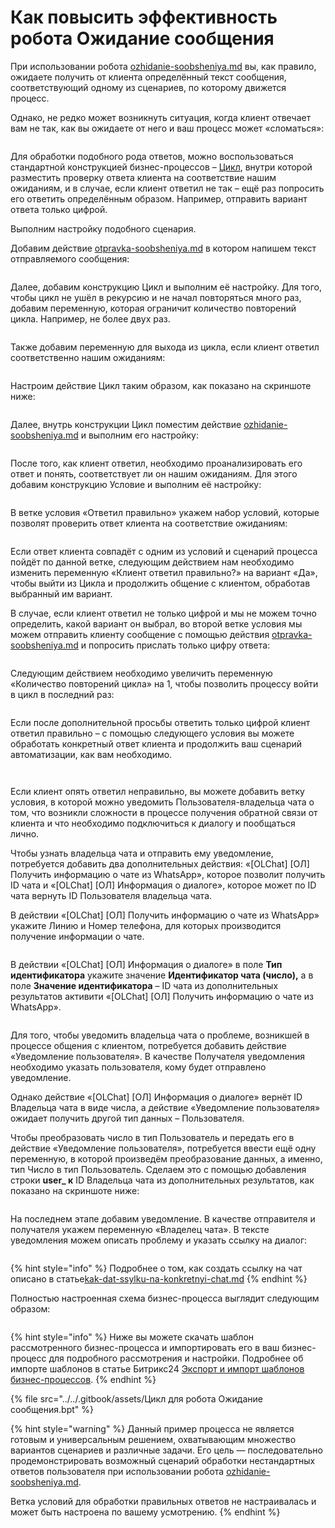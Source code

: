 # Как повысить эффективность робота Ожидание сообщения

При использовании робота [ozhidanie-soobsheniya.md](../../roboty-i-aktiviti/roboty/ozhidanie-soobsheniya.md "mention") вы, как правило, ожидаете получить от клиента определённый текст сообщения, соответствующий одному из сценариев, по которому движется процесс.

Однако, не редко может возникнуть ситуация, когда клиент отвечает вам не так, как вы ожидаете от него и ваш процесс может «сломаться»:

<figure><img src="../../.gitbook/assets/image (962).png" alt=""><figcaption></figcaption></figure>

Для обработки подобного рода ответов, можно воспользоваться стандартной конструкцией бизнес-процессов – [Цикл](https://dev.1c-bitrix.ru/learning/course/?COURSE\_ID=57\&LESSON\_ID=3792), внутри которой разместить проверку ответа клиента на соответствие нашим ожиданиям, и в случае, если клиент ответил не так – ещё раз попросить его ответить определённым образом. Например, отправить вариант ответа только цифрой.

Выполним настройку подобного сценария.

Добавим действие [otpravka-soobsheniya.md](../../roboty-i-aktiviti/deistviya-aktiviti-biznes-processov/otpravka-soobsheniya.md "mention") в котором напишем текст отправляемого сообщения:

<figure><img src="../../.gitbook/assets/image (963).png" alt=""><figcaption></figcaption></figure>

Далее, добавим конструкцию Цикл и выполним её настройку. Для того, чтобы цикл не ушёл в рекурсию и не начал повторяться много раз, добавим переменную, которая ограничит количество повторений цикла. Например, не более двух раз.

<figure><img src="../../.gitbook/assets/image (965).png" alt=""><figcaption></figcaption></figure>

Также добавим переменную для выхода из цикла, если клиент ответил соответственно нашим ожиданиям:

<figure><img src="../../.gitbook/assets/image (966).png" alt=""><figcaption></figcaption></figure>

Настроим действие Цикл таким образом, как показано на скриншоте ниже:

<figure><img src="../../.gitbook/assets/image (967).png" alt=""><figcaption></figcaption></figure>

Далее, внутрь конструкции Цикл поместим действие [ozhidanie-soobsheniya.md](../../roboty-i-aktiviti/roboty/ozhidanie-soobsheniya.md "mention") и выполним его настройку:

<figure><img src="../../.gitbook/assets/image (968).png" alt=""><figcaption></figcaption></figure>

После того, как клиент ответил, необходимо проанализировать его ответ и понять, соответствует ли он нашим ожиданиям. Для этого добавим конструкцию Условие и выполним её настройку:

<figure><img src="../../.gitbook/assets/image (969).png" alt=""><figcaption></figcaption></figure>

В ветке условия «Ответил правильно» укажем набор условий, которые позволят проверить ответ клиента на соответствие ожиданиям:

<figure><img src="../../.gitbook/assets/image (970).png" alt=""><figcaption></figcaption></figure>

Если ответ клиента совпадёт с одним из условий и сценарий процесса пойдёт по данной ветке, следующим действием нам необходимо изменить переменную «Клиент ответил правильно?» на вариант «Да», чтобы выйти из Цикла и продолжить общение с клиентом, обработав выбранный им вариант.

В случае, если клиент ответил не только цифрой и мы не можем точно определить, какой вариант он выбрал, во второй ветке условия мы можем отправить клиенту сообщение с помощью действия [otpravka-soobsheniya.md](../../roboty-i-aktiviti/deistviya-aktiviti-biznes-processov/otpravka-soobsheniya.md "mention") и попросить прислать только цифру ответа:

<figure><img src="../../.gitbook/assets/image (971).png" alt=""><figcaption></figcaption></figure>

Следующим действием необходимо увеличить переменную «Количество повторений цикла» на 1, чтобы позволить процессу войти в цикл в последний раз:

<figure><img src="../../.gitbook/assets/image (972).png" alt=""><figcaption></figcaption></figure>

Если после дополнительной просьбы ответить только цифрой клиент ответил правильно – с помощью следующего условия вы можете обработать конкретный ответ клиента и продолжить ваш сценарий автоматизации, как вам необходимо.

<figure><img src="../../.gitbook/assets/image (973).png" alt=""><figcaption></figcaption></figure>

<figure><img src="../../.gitbook/assets/image (974).png" alt=""><figcaption></figcaption></figure>

Если клиент опять ответил неправильно, вы можете добавить ветку условия, в которой можно уведомить Пользователя-владельца чата о том, что возникли сложности в процессе получения обратной связи от клиента и что необходимо подключиться к диалогу и пообщаться лично.

Чтобы узнать владельца чата и отправить ему уведомление, потребуется добавить два дополнительных действия: «\[OLChat] \[ОЛ] Получить информацию о чате из WhatsApp», которое позволит получить ID чата и «\[OLChat] \[ОЛ] Информация о диалоге», которое может по ID чата вернуть ID Пользователя владельца чата.

В действии «\[OLChat] \[ОЛ] Получить информацию о чате из WhatsApp» укажите Линию и Номер телефона, для которых производится получение информации о чате.

<figure><img src="../../.gitbook/assets/image (975).png" alt=""><figcaption></figcaption></figure>

В действии «\[OLChat] \[ОЛ] Информация о диалоге» в поле **Тип идентификатора** укажите значение **Идентификатор чата (число),** а в поле **Значение идентификатора** – ID чата из дополнительных результатов активити «\[OLChat] \[ОЛ] Получить информацию о чате из WhatsApp».

<figure><img src="../../.gitbook/assets/image (976).png" alt=""><figcaption></figcaption></figure>

Для того, чтобы уведомить владельца чата о проблеме, возникшей в процессе общения с клиентом, потребуется добавить действие «Уведомление пользователя». В качестве Получателя уведомления необходимо указать пользователя, кому будет отправлено уведомление.

Однако действие «\[OLChat] \[ОЛ] Информация о диалоге» вернёт ID Владельца чата в виде числа, а действие «Уведомление пользователя» ожидает получить другой тип данных – Пользователя.

Чтобы преобразовать число в тип Пользователь и передать его в действие «Уведомление пользователя», потребуется ввести ещё одну переменную, в которой произведём преобразование данных, а именно, тип Число в тип Пользователь. Сделаем это с помощью добавления строки **user\_ к** ID Владельца чата из дополнительных результатов, как показано на скриншоте ниже:

<figure><img src="../../.gitbook/assets/image (977).png" alt=""><figcaption></figcaption></figure>

На последнем этапе добавим уведомление. В качестве отправителя и получателя укажем переменную «Владелец чата». В тексте уведомления можем описать проблему и указать ссылку на диалог:

<figure><img src="../../.gitbook/assets/image (978).png" alt=""><figcaption></figcaption></figure>

{% hint style="info" %}
Подробнее о том, как создать ссылку на чат описано в статье[kak-dat-ssylku-na-konkretnyi-chat.md](../../voprosy-i-otvety/rabota-s-chatami/kak-dat-ssylku-na-konkretnyi-chat.md "mention")
{% endhint %}

Полностью настроенная схема бизнес-процесса выглядит следующим образом:

<figure><img src="../../.gitbook/assets/image (980).png" alt=""><figcaption></figcaption></figure>

{% hint style="info" %}
Ниже вы можете скачать шаблон рассмотренного бизнес-процесса и импортировать его в ваш бизнес-процесс для подробного рассмотрения и настройки. Подробнее об импорте шаблонов в статье Битрикс24 [Экспорт и импорт шаблонов бизнес-процессов](https://helpdesk.bitrix24.ru/open/5435897/).
{% endhint %}

{% file src="../../.gitbook/assets/Цикл для робота Ожидание сообщения.bpt" %}

{% hint style="warning" %}
Данный пример процесса не является готовым и универсальным решением, охватывающим множество вариантов сценариев и различные задачи. Его цель — последовательно продемонстрировать возможный сценарий обработки нестандартных ответов пользователя при использовании робота [ozhidanie-soobsheniya.md](../../roboty-i-aktiviti/roboty/ozhidanie-soobsheniya.md "mention").

Ветка условий для обработки правильных ответов не настраивалась и может быть настроена по вашему усмотрению.
{% endhint %}

